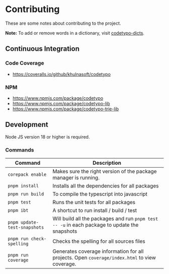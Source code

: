 # Contributing

These are some notes about contributing to the project.

**Note:** To add or remove words in a dictionary, visit [codetypo-dicts](https://github.com/khulnasoft/codetypo-dicts/issues).

## Continuous Integration

### Code Coverage

- https://coveralls.io/github/khulnasoft/codetypo

### NPM

- https://www.npmjs.com/package/codetypo
- https://www.npmjs.com/package/codetypo-lib
- https://www.npmjs.com/package/codetypo-trie-lib

## Development

Node JS version 18 or higher is required.

### Commands

| Command                      | Description                                                                                   |
| ---------------------------- | --------------------------------------------------------------------------------------------- |
| `corepack enable`            | Makes sure the right version of the package manager is running.                               |
| `pnpm install`               | Installs all the dependencies for all packages                                                |
| `pnpm run build`             | To compile the typescript into javascript                                                     |
| `pnpm test`                  | Runs the unit tests for all packages                                                          |
| `pnpm ibt`                   | A shortcut to run install / build / test                                                      |
| `pnpm update-test-snapshots` | Will build all the packages and run `pnpm test -- -u` in each package to update the snapshots |
| `pnpm run check-spelling`    | Checks the spelling for all sources files                                                     |
| `pnpm run coverage`          | Generates coverage information for all projects. Open `coverage/index.html` to view coverage. |
